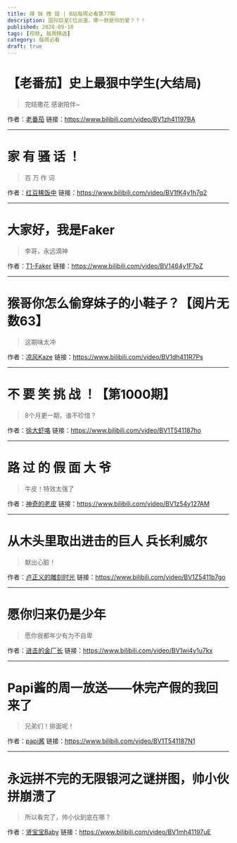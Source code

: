 ```yaml
---
title: 辣 妹 拽 姐 | B站每周必看第77期
description: 国际巨星C位出道，哪一款是你的爱？？！
published: 2020-09-10
tags: [视频, 每周精选]
category: 每周必看
draft: true
---
```


# 【老番茄】史上最狠中学生(大结局)
> 完结撒花 感谢陪伴~

作者：[老番茄](https://space.bilibili.com/546195)
链接：https://www.bilibili.com/video/BV1zh41197BA

---

# 家 有 骚 话 ！
> 百 万 作 词

作者：[红豆稀饭中](https://space.bilibili.com/250648682)
链接：https://www.bilibili.com/video/BV1fK4y1h7q2

---

# 大家好，我是Faker
> 李哥，永远滴神

作者：[T1-Faker](https://space.bilibili.com/677063300)
链接：https://www.bilibili.com/video/BV1464y1F7pZ

---

# 猴哥你怎么偷穿妹子的小鞋子？【阅片无数63】
> 这期味太冲

作者：[凉风Kaze](https://space.bilibili.com/14110780)
链接：https://www.bilibili.com/video/BV1dh411R7Ps

---

# 不 要 笑 挑 战 ！【第1000期】
> 8个月更一期，谁不珍惜？

作者：[徐大虾咯](https://space.bilibili.com/13354765)
链接：https://www.bilibili.com/video/BV1T541187ho

---

# 路 过 的 假 面 大 爷
> 牛皮！特效太强了

作者：[神奇的老皮](https://space.bilibili.com/3380239)
链接：https://www.bilibili.com/video/BV1z54y127AM

---

# 从木头里取出进击的巨人 兵长利威尔
> 献出心脏！

作者：[卢正义的雕刻时光](https://space.bilibili.com/591856754)
链接：https://www.bilibili.com/video/BV1Z5411b7go

---

# 愿你归来仍是少年
> 愿你我都年少有为不自卑

作者：[进击的金厂长](https://space.bilibili.com/321422126)
链接：https://www.bilibili.com/video/BV1wi4y1u7kx

---

# Papi酱的周一放送——休完产假的我回来了
> 兄弟们！排面呢！

作者：[papi酱](https://space.bilibili.com/1532165)
链接：https://www.bilibili.com/video/BV1T541187N1

---

# 永远拼不完的无限银河之谜拼图，帅小伙拼崩溃了
> 所以看完了，帅小伙到底在哪？

作者：[贤宝宝Baby](https://space.bilibili.com/3957971)
链接：https://www.bilibili.com/video/BV1mh41197uE

